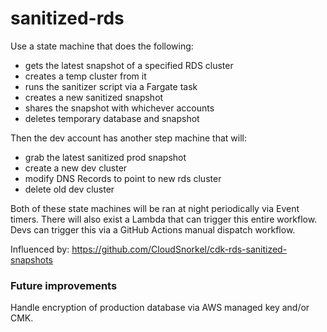 # sanitized-rds 
Use a state machine that does the following:
- gets the latest snapshot of a specified RDS cluster
- creates a temp cluster from it
- runs the sanitizer script via a Fargate task
- creates a new sanitized snapshot
- shares the snapshot with whichever accounts
- deletes temporary database and snapshot

Then the dev account has another step machine that will:
- grab the latest sanitized prod snapshot
- create a new dev cluster 
- modify DNS Records to point to new rds cluster
- delete old dev cluster

Both of these state machines will be ran at night periodically via Event timers.
There will also exist a Lambda that can trigger this entire workflow. Devs can trigger this via a GitHub Actions manual dispatch workflow.

Influenced by: https://github.com/CloudSnorkel/cdk-rds-sanitized-snapshots

### Future improvements
Handle encryption of production database via AWS managed key and/or CMK.